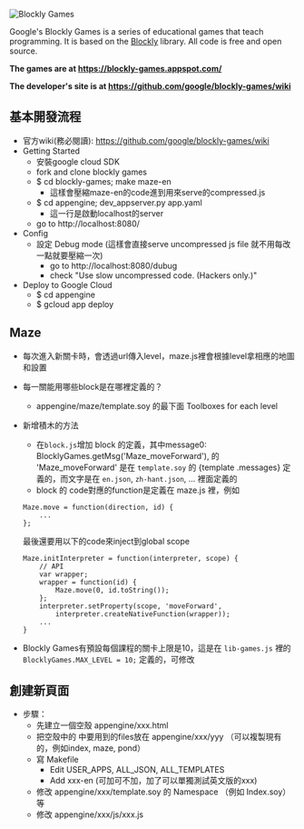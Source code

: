 ![Blockly Games](https://raw.githubusercontent.com/wiki/google/blockly-games/title.png)

Google's Blockly Games is a series of educational games that teach programming.
It is based on the [Blockly](https://developers.google.com/blockly/) library.
All code is free and open source.

**The games are at https://blockly-games.appspot.com/**

**The developer's site is at https://github.com/google/blockly-games/wiki**

## 基本開發流程
* 官方wiki(務必閱讀): https://github.com/google/blockly-games/wiki
* Getting Started
    * 安裝google cloud SDK
    * fork and clone blockly games
    * $ cd blockly-games; make maze-en
        * 這樣會壓縮maze-en的code進到用來serve的compressed.js
    * $ cd appengine; dev_appserver.py app.yaml
        * 這一行是啟動localhost的server
    * go to http://localhost:8080/
* Config
    * 設定 Debug mode (這樣會直接serve uncompressed js file 就不用每改一點就要壓縮一次)
        * go to http://localhost:8080/dubug
        * check "Use slow uncompressed code. (Hackers only.)"
* Deploy to Google Cloud
    * $ cd appengine
    * $ gcloud app deploy

## Maze

* 每次進入新關卡時，會透過url傳入level，maze.js裡會根據level拿相應的地圖和設置

* 每一關能用哪些block是在哪裡定義的？
    * appengine/maze/template.soy 的最下面 Toolboxes for each level

* 新增積木的方法
    * 在`block.js`增加 block 的定義，其中message0: BlocklyGames.getMsg('Maze_moveForward'), 的 'Maze_moveForward' 是在 `template.soy` 的 {template .messages} 定義的，而文字是在 `en.json`, `zh-hant.json`, ... 裡面定義的
    * block 的 code對應的function是定義在 maze.js 裡，例如

    ```
    Maze.move = function(direction, id) {
        ...
    };
    ```

    最後還要用以下的code來inject到global scope

    ```
    Maze.initInterpreter = function(interpreter, scope) {
        // API
        var wrapper;
        wrapper = function(id) {
            Maze.move(0, id.toString());
        };
        interpreter.setProperty(scope, 'moveForward',
            interpreter.createNativeFunction(wrapper));
        ...
    }
    ```

* Blockly Games有預設每個課程的關卡上限是10，這是在 `lib-games.js` 裡的 `BlocklyGames.MAX_LEVEL = 10;` 定義的，可修改


## 創建新頁面
* 步驟：
    * 先建立一個空殼 appengine/xxx.html
    * 把空殼中的 <body> 中要用到的files放在 appengine/xxx/yyy （可以複製現有的，例如index, maze, pond）
    * 寫 Makefile
        * Edit USER_APPS, ALL_JSON, ALL_TEMPLATES
        * Add xxx-en (可加可不加，加了可以單獨測試英文版的xxx)
    * 修改 appengine/xxx/template.soy 的 Namespace （例如 Index.soy） 等
    * 修改 appengine/xxx/js/xxx.js
